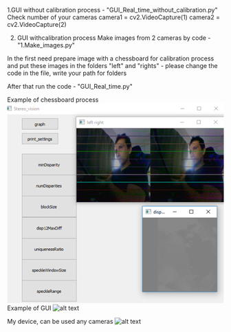 1.GUI without calibration process - "GUI_Real_time_without_calibration.py" 
Check number of your cameras
         camera1 = cv2.VideoCapture(1)
         camera2 = cv2.VideoCapture(2)  
         
2. GUI withcalibration process 
Make images from 2 cameras by code - "1.Make_images.py"

In the first need prepare  image with a chessboard for calibration process and put these images in the folders "left" and "rights" - please change the code in the file, write your path for folders

After that run the code - "GUI_Real_time.py"


Example of chessboard process
![alt text](https://github.com/Ildaron/OpenCV-stereovision-tuner-for-windows/blob/master/pic.1.png)
Example of GUI
![alt text](https://github.com/Ildaron/OpenCV-stereovision-tuner-for-windows/blob/master/pic.2.png)

My device, can be used any cameras 
![alt text](https://github.com/Ildaron/OpenCV-stereovision-tuner-for-windows/blob/master/pic.3.png)



